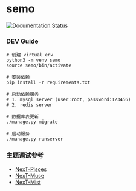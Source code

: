 # semo

[![Documentation Status](https://readthedocs.org/projects/sevenmosquito/badge/?version=latest)](http://sevenmosquito.readthedocs.io/en/latest/?badge=latest)

### DEV Guide

```
# 创建 virtual env
python3 -m venv semo
source semo/bin/activate

# 安装依赖
pip install -r requirements.txt

# 启动依赖服务
# 1. mysql server (user:root, password:123456)
# 2. redis server

# 数据库表更新
./manage.py migrate

# 启动服务
./manage.py runserver
```

### 主题调试参考

- [NexT-Pisces](http://notes.iissnan.com/)
- [NexT-Muse](https://javaclear.github.io/)
- [NexT-Mist](https://shevonwang.github.io/)
